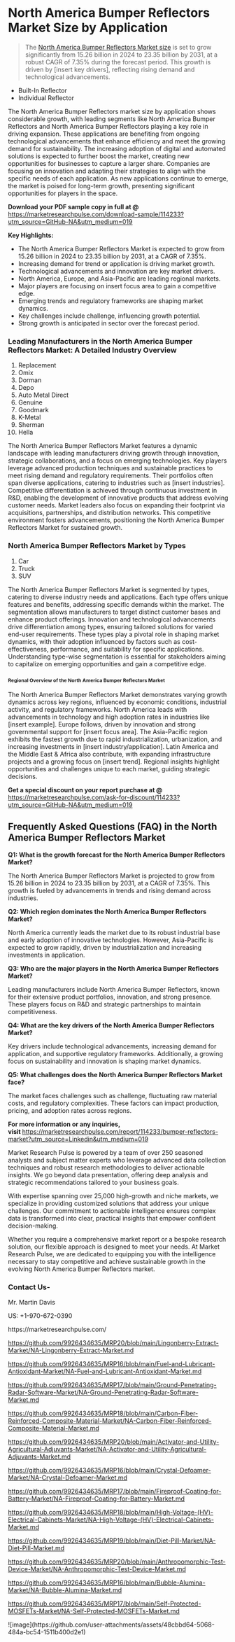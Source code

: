 <h1>North America Bumper Reflectors Market&nbsp;Size by Application</h1><blockquote><p>The <a href="https://marketresearchpulse.com/download-sample/114233?utm_source=GitHub-NA&amp;utm_medium=019">North America Bumper Reflectors Market size</a> is set to grow significantly from 15.26 billion in 2024 to 23.35 billion by 2031, at a robust CAGR of 7.35% during the forecast period. This growth is driven by [insert key drivers], reflecting rising demand and technological advancements.</p></blockquote><ul><li>Built-In Reflector <li> Individual Reflector</li></ul><p>The North America Bumper Reflectors market size by application shows considerable growth, with leading segments like North America Bumper Reflectors and North America Bumper Reflectors playing a key role in driving expansion. These applications are benefiting from ongoing technological advancements that enhance efficiency and meet the growing demand for sustainability. The increasing adoption of digital and automated solutions is expected to further boost the market, creating new opportunities for businesses to capture a larger share. Companies are focusing on innovation and adapting their strategies to align with the specific needs of each application. As new applications continue to emerge, the market is poised for long-term growth, presenting significant opportunities for players in the space.</p><p><strong>Download your PDF sample copy in full at @ </strong><a href="https://marketresearchpulse.com/download-sample/114233?utm_source=GitHub-NA&amp;utm_medium=019">https://marketresearchpulse.com/download-sample/114233?utm_source=GitHub-NA&amp;utm_medium=019</a></p><p><strong>Key Highlights: </strong></p><ul><li>The North America Bumper Reflectors Market is expected to grow from 15.26 billion in 2024 to 23.35 billion by 2031, at a CAGR of 7.35%.</li><li>Increasing demand for trend or application is driving market growth.</li><li>Technological advancements and innovation are key market drivers.</li><li>North America, Europe, and Asia-Pacific are leading regional markets.</li><li>Major players are focusing on insert focus area to gain a competitive edge.</li><li>Emerging trends and regulatory frameworks are shaping market dynamics.</li><li>Key challenges include challenge, influencing growth potential.</li><li>Strong growth is anticipated in sector over the forecast period.</li></ul><h3>Leading Manufacturers in the North America Bumper Reflectors Market: A Detailed Industry Overview</h3><ol><li>Replacement</li><li>Omix</li><li>Dorman</li><li>Depo</li><li>Auto Metal Direct</li><li>Genuine</li><li>Goodmark</li><li>K-Metal</li><li>Sherman</li><li>Hella</li></ol><div class="flex max-w-full flex-col flex-grow"><div class="min-h-8 text-message flex w-full flex-col items-end gap-2 whitespace-normal break-words [.text-message+&amp;]:mt-5" dir="auto" data-message-author-role="assistant" data-message-id="fd8432e4-4910-450d-b182-61b7bfb0a01f" data-message-model-slug="gpt-4o"><div class="flex w-full flex-col gap-1 empty:hidden first:pt-[3px]"><div class="markdown prose w-full break-words dark:prose-invert light"><p>The North America Bumper Reflectors Market features a dynamic landscape with leading manufacturers driving growth through innovation, strategic collaborations, and a focus on emerging technologies. Key players leverage advanced production techniques and sustainable practices to meet rising demand and regulatory requirements. Their portfolios often span diverse applications, catering to industries such as [insert industries]. Competitive differentiation is achieved through continuous investment in R&amp;D, enabling the development of innovative products that address evolving customer needs. Market leaders also focus on expanding their footprint via acquisitions, partnerships, and distribution networks. This competitive environment fosters advancements, positioning the North America Bumper Reflectors Market for sustained growth.</p></div></div></div></div><h3>North America Bumper Reflectors Market by Types</h3><ol><li>Car <li> Truck <li> SUV</li></ol><div class="flex max-w-full flex-col flex-grow"><div class="min-h-8 text-message flex w-full flex-col items-end gap-2 whitespace-normal break-words [.text-message+&amp;]:mt-5" dir="auto" data-message-author-role="assistant" data-message-id="084470be-0bb7-4664-bddf-5156b4f41249" data-message-model-slug="gpt-4o-mini"><div class="flex w-full flex-col gap-1 empty:hidden first:pt-[3px]"><div class="markdown prose w-full break-words dark:prose-invert light"><p>The North America Bumper Reflectors Market is segmented by types, catering to diverse industry needs and applications. Each type offers unique features and benefits, addressing specific demands within the market. The segmentation allows manufacturers to target distinct customer bases and enhance product offerings. Innovation and technological advancements drive differentiation among types, ensuring tailored solutions for varied end-user requirements. These types play a pivotal role in shaping market dynamics, with their adoption influenced by factors such as cost-effectiveness, performance, and suitability for specific applications. Understanding type-wise segmentation is essential for stakeholders aiming to capitalize on emerging opportunities and gain a competitive edge.</p></div></div></div></div><h3><span style="font-size: 11px;">Regional Overview of the North America Bumper Reflectors Market</span></h3><div class="flex max-w-full flex-col flex-grow"><div class="min-h-8 text-message flex w-full flex-col items-end gap-2 whitespace-normal break-words [.text-message+&amp;]:mt-5" dir="auto" data-message-author-role="assistant" data-message-id="e9038762-ce64-4e30-91c9-9bd413514231" data-message-model-slug="gpt-4o-mini"><div class="flex w-full flex-col gap-1 empty:hidden first:pt-[3px]"><div class="markdown prose w-full break-words dark:prose-invert light"><p>The North America Bumper Reflectors Market demonstrates varying growth dynamics across key regions, influenced by economic conditions, industrial activity, and regulatory frameworks. North America leads with advancements in technology and high adoption rates in industries like [insert example]. Europe follows, driven by innovation and strong governmental support for [insert focus area]. The Asia-Pacific region exhibits the fastest growth due to rapid industrialization, urbanization, and increasing investments in [insert industry/application]. Latin America and the Middle East &amp; Africa also contribute, with expanding infrastructure projects and a growing focus on [insert trend]. Regional insights highlight opportunities and challenges unique to each market, guiding strategic decisions.</p></div></div></div></div><p><strong>Get a special discount on your report purchase at @ </strong><a href="https://marketresearchpulse.com/ask-for-discount/114233?utm_source=GitHub-NA&amp;utm_medium=019">https://marketresearchpulse.com/ask-for-discount/114233?utm_source=GitHub-NA&amp;utm_medium=019</a></p><h2>Frequently Asked Questions (FAQ) in the North America Bumper Reflectors Market</h2><p><strong>Q1: What is the growth forecast for the North America Bumper Reflectors Market?</strong></p><p>The North America Bumper Reflectors Market is projected to grow from 15.26 billion in 2024 to 23.35 billion by 2031, at a CAGR of 7.35%. This growth is fueled by advancements in trends and rising demand across industries.</p><p><strong>Q2: Which region dominates the North America Bumper Reflectors Market?</strong></p><p>North America currently leads the market due to its robust industrial base and early adoption of innovative technologies. However, Asia-Pacific is expected to grow rapidly, driven by industrialization and increasing investments in application.</p><p><strong>Q3: Who are the major players in the North America Bumper Reflectors Market?</strong></p><p>Leading manufacturers include North America Bumper Reflectors, known for their extensive product portfolios, innovation, and strong presence. These players focus on R&amp;D and strategic partnerships to maintain competitiveness.</p><p><strong>Q4: What are the key drivers of the North America Bumper Reflectors Market?</strong></p><p>Key drivers include technological advancements, increasing demand for application, and supportive regulatory frameworks. Additionally, a growing focus on sustainability and innovation is shaping market dynamics.</p><p><strong>Q5: What challenges does the North America Bumper Reflectors Market face?</strong></p><p>The market faces challenges such as challenge, fluctuating raw material costs, and regulatory complexities. These factors can impact production, pricing, and adoption rates across regions.</p><p><strong>For more information or any inquiries, visit&nbsp;</strong><a href="https://marketresearchpulse.com/report/114233/bumper-reflectors-market?utm_source=Linkedin&utm_medium=019">https://marketresearchpulse.com/report/114233/bumper-reflectors-market?utm_source=Linkedin&utm_medium=019</a></p><p>Market Research Pulse is powered by a team of over 250 seasoned analysts and subject matter experts who leverage advanced data collection techniques and robust research methodologies to deliver actionable insights. We go beyond data presentation, offering deep analysis and strategic recommendations tailored to your business goals.</p><p>With expertise spanning over 25,000 high-growth and niche markets, we specialize in providing customized solutions that address your unique challenges. Our commitment to actionable intelligence ensures complex data is transformed into clear, practical insights that empower confident decision-making.</p><p>Whether you require a comprehensive market report or a bespoke research solution, our flexible approach is designed to meet your needs. At Market Research Pulse, we are dedicated to equipping you with the intelligence necessary to stay competitive and achieve sustainable growth in the evolving North America Bumper Reflectors market.</p><h3><strong>Contact Us-</strong></h3><p>Mr. Martin Davis</p><p>US: +1-970-672-0390</p><p>https://marketresearchpulse.com/</p><p><a href="https://github.com/9926434635/MRP20/blob/main/Lingonberry-Extract-Market/NA-Lingonberry-Extract-Market.md">https://github.com/9926434635/MRP20/blob/main/Lingonberry-Extract-Market/NA-Lingonberry-Extract-Market.md</a></p><p><a href="https://github.com/9926434635/MRP16/blob/main/Fuel-and-Lubricant-Antioxidant-Market/NA-Fuel-and-Lubricant-Antioxidant-Market.md">https://github.com/9926434635/MRP16/blob/main/Fuel-and-Lubricant-Antioxidant-Market/NA-Fuel-and-Lubricant-Antioxidant-Market.md</a></p><p><a href="https://github.com/9926434635/MRP17/blob/main/Ground-Penetrating-Radar-Software-Market/NA-Ground-Penetrating-Radar-Software-Market.md">https://github.com/9926434635/MRP17/blob/main/Ground-Penetrating-Radar-Software-Market/NA-Ground-Penetrating-Radar-Software-Market.md</a></p><p><a href="https://github.com/9926434635/MRP18/blob/main/Carbon-Fiber-Reinforced-Composite-Material-Market/NA-Carbon-Fiber-Reinforced-Composite-Material-Market.md">https://github.com/9926434635/MRP18/blob/main/Carbon-Fiber-Reinforced-Composite-Material-Market/NA-Carbon-Fiber-Reinforced-Composite-Material-Market.md</a></p><p><a href="https://github.com/9926434635/MRP20/blob/main/Activator-and-Utility-Agricultural-Adjuvants-Market/NA-Activator-and-Utility-Agricultural-Adjuvants-Market.md">https://github.com/9926434635/MRP20/blob/main/Activator-and-Utility-Agricultural-Adjuvants-Market/NA-Activator-and-Utility-Agricultural-Adjuvants-Market.md</a></p><p><a href="https://github.com/9926434635/MRP16/blob/main/Crystal-Defoamer-Market/NA-Crystal-Defoamer-Market.md">https://github.com/9926434635/MRP16/blob/main/Crystal-Defoamer-Market/NA-Crystal-Defoamer-Market.md</a></p><p><a href="https://github.com/9926434635/MRP17/blob/main/Fireproof-Coating-for-Battery-Market/NA-Fireproof-Coating-for-Battery-Market.md">https://github.com/9926434635/MRP17/blob/main/Fireproof-Coating-for-Battery-Market/NA-Fireproof-Coating-for-Battery-Market.md</a></p><p><a href="https://github.com/9926434635/MRP18/blob/main/High-Voltage-(HV)-Electrical-Cabinets-Market/NA-High-Voltage-(HV)-Electrical-Cabinets-Market.md">https://github.com/9926434635/MRP18/blob/main/High-Voltage-(HV)-Electrical-Cabinets-Market/NA-High-Voltage-(HV)-Electrical-Cabinets-Market.md</a></p><p><a href="https://github.com/9926434635/MRP19/blob/main/Diet-Pill-Market/NA-Diet-Pill-Market.md">https://github.com/9926434635/MRP19/blob/main/Diet-Pill-Market/NA-Diet-Pill-Market.md</a></p><p><a href="https://github.com/9926434635/MRP20/blob/main/Anthropomorphic-Test-Device-Market/NA-Anthropomorphic-Test-Device-Market.md">https://github.com/9926434635/MRP20/blob/main/Anthropomorphic-Test-Device-Market/NA-Anthropomorphic-Test-Device-Market.md</a></p><p><a href="https://github.com/9926434635/MRP16/blob/main/Bubble-Alumina-Market/NA-Bubble-Alumina-Market.md">https://github.com/9926434635/MRP16/blob/main/Bubble-Alumina-Market/NA-Bubble-Alumina-Market.md</a></p><p><a href="https://github.com/9926434635/MRP17/blob/main/Self-Protected-MOSFETs-Market/NA-Self-Protected-MOSFETs-Market.md">https://github.com/9926434635/MRP17/blob/main/Self-Protected-MOSFETs-Market/NA-Self-Protected-MOSFETs-Market.md</a></p>
![image](https://github.com/user-attachments/assets/48cbbd64-5068-484a-bc54-1511b400d2e1)
